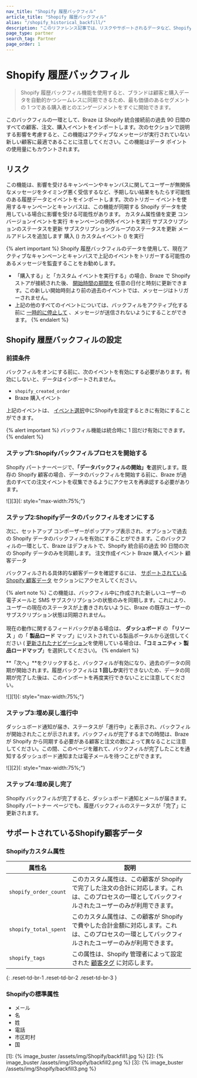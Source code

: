 ```yaml
---
nav_title: "Shopify 履歴バックフィル"
article_title: "Shopify 履歴バックフィル"
alias: "/shopify_historical_backfill/"
description: "このリファレンス記事では、リスクやサポートされるデータなど、Shopify 履歴バックフィルを設定する方法について説明します。"
page_type: partner
search_tag: Partner
page_order: 1
---
```


# Shopify 履歴バックフィル 

> Shopify 履歴バックフィル機能を使用すると、ブランドは顧客と購入データを自動的かつシームレスに同期できるため、最も価値のあるセグメントの 1 つである購入者とのエンゲージメントをすぐに開始できます。 

このバックフィルの一環として、Braze は Shopify 統合接続前の過去 90 日間のすべての顧客、注文、購入イベントをインポートします。次のセクションで説明する影響を考慮すると、この機能はアクティブなメッセージが実行されていない新しい顧客に最適であることに注意してください。この機能はデータ ポイントの使用量にもカウントされます。

## リスク

この機能は、影響を受けるキャンペーンやキャンバスに関してユーザーが無関係なメッセージをタイミング悪く受信するなど、予期しない結果をもたらす可能性のある履歴データとイベントをインポートします。次のトリガー イベントを使用するキャンペーンとキャンバスは、この機能が同期する Shopify データを使用している場合に影響を受ける可能性があります。
カスタム属性値を変更
コンバージョンイベントを実行
キャンペーンの例外イベントを実行
サブスクリプションのステータスを更新
サブスクリプショングループのステータスを更新
メールアドレスを追加します
購入 ()
カスタムイベント () を実行

{% alert important %}
Shopify 履歴バックフィルのデータを使用して、現在アクティブなキャンペーンとキャンバスで上記のイベントをトリガーする可能性のあるメッセージを監査することをお勧めします。 

- 「購入する」と「カスタム イベントを実行する」の場合、Braze で Shopify ストアが接続された後、 [開始時間の期間を]({{site.baseurl}}/user_guide/engagement_tools/campaigns/building_campaigns/delivery_types/triggered_delivery/?redirected=true#step-4-assign-duration) 任意の日付と時刻に更新できます。この新しい開始時刻より前の過去のイベントでは、メッセージはトリガーされません。 
- 上記の他のすべてのイベントについては、バックフィルをアクティブ化する前に [一時的に停止して]({{site.baseurl}}/user_guide/engagement_tools/campaigns/managing_campaigns/change_your_campaign_after_launch/#stopping-your-campaign) 、メッセージが送信されないようにすることができます。
{% endalert %}

## Shopify 履歴バックフィルの設定

### 前提条件

バックフィルをオンにする前に、次のイベントを有効にする必要があります。有効にしないと、データはインポートされません。

- `shopify_created_order`
- Braze 購入イベント 

上記のイベントは、 [イベント選択]({{site.baseurl}}/partners/message_orchestration/channel_extensions/ecommerce/shopify/setting_up_shopify/#event-selection)中にShopifyを設定するときに有効にすることができます。

{% alert important %}
バックフィル機能は統合時に 1 回だけ有効にできます。
{% endalert %}

### ステップ1:Shopifyバックフィルプロセスを開始する

Shopify パートナーページで、**「データバックフィルの開始」を**選択します。既存の Shopify 顧客の場合、データのバックフィルを開始する前に、Braze が過去のすべての注文イベントを収集できるようにアクセスを再承認する必要があります。

![][3]{: style="max-width:75%;"}

### ステップ2:Shopifyデータのバックフィルをオンにする

次に、セットアップ コンポーザーがポップアップ表示され、オプションで過去の Shopify データのバックフィルを有効にすることができます。このバックフィルの一環として、Braze はデフォルトで、Shopify 統合前の過去 90 日間の次の Shopify データのみを同期します。
注文作成イベント
Braze 購入イベント
顧客データ

バックフィルされる具体的な顧客データを確認するには、 [サポートされている Shopify 顧客データ](#supported-shopify-customer-data) セクションにアクセスしてください。

{% alert note %}
この機能は、バックフィル中に作成された新しいユーザーの電子メールと SMS サブスクリプションの状態のみを同期します。これにより、ユーザーの現在のステータスが上書きされないように、Braze の既存ユーザーのサブスクリプション状態は同期されません。<br><br>現在の動作に関するフィードバックがある場合は、 **ダッシュボード** の **「リソース** 」の「 **製品ロード** マップ」にリストされている製品ポータルから送信してください ( [更新されたナビゲーション]({{site.baseurl}}/navigation)を使用している場合は、**「コミュニティ** > **製品ロードマップ**」を選択してください)。
{% endalert %}

**「次へ」**をクリックすると、バックフィルが有効になり、過去のデータの同期が開始されます。履歴バックフィルは **1 回しか**実行できないため、データの同期が完了した後は、このインポートを再度実行できないことに注意してください。

![][1]{: style="max-width:75%;"}

### ステップ3:埋め戻し進行中

ダッシュボード通知が届き、ステータスが「進行中」と表示され、バックフィルが開始されたことが示されます。バックフィルが完了するまでの時間は、Braze が Shopify から同期する必要がある顧客と注文の数によって異なることに注意してください。この間、このページを離れて、バックフィルが完了したことを通知するダッシュボード通知または電子メールを待つことができます。

![][2]{: style="max-width:75%;"}

### ステップ4:埋め戻し完了
Shopify バックフィルが完了すると、ダッシュボード通知とメールが届きます。Shopify パートナー ページでも、履歴バックフィルのステータスが「完了」に更新されます。

## サポートされているShopify顧客データ

### Shopifyカスタム属性

| 属性名 | 説明 |
| --- | --- |
| `shopify_order_count`| このカスタム属性は、この顧客が Shopify で完了した注文の合計に対応します。これは、このプロセスの一環としてバックフィルされたユーザーのみが利用できます。 |
| `shopify_total_spent`| このカスタム属性は、この顧客が Shopify で費やした合計金額に対応します。これは、このプロセスの一環としてバックフィルされたユーザーのみが利用できます。 |
| `shopify_tags`| この属性は、Shopify 管理者によって設定された [顧客タグ](https://help.shopify.com/en/manual/shopify-admin/productivity-tools/using-tags#tag-types) に対応します。 |
{: .reset-td-br-1 .reset-td-br-2 .reset-td-br-3 }

### Shopifyの標準属性
- メール
- 名
- 姓
- 電話
- 市区町村
- 国

[1]: {% image_buster /assets/img/Shopify/backfill1.jpg %}
[2]: {% image_buster /assets/img/Shopify/backfill2.png %}
[3]: {% image_buster /assets/img/Shopify/backfill3.png %} 
